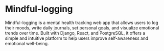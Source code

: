 # Mindful-logging
Mindful-logging is a mental health tracking web app that allows users to log their moods, write daily journals, set personal goals, and visualize emotional trends over time. Built with Django, React, and PostgreSQL, it offers a simple and intuitive platform to help users improve self-awareness and emotional well-being.
